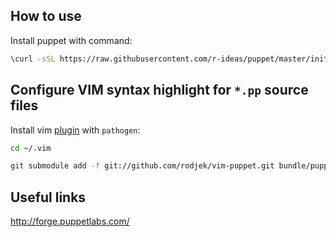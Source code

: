How to use
----------
Install puppet with command:

```bash
\curl -sSL https://raw.githubusercontent.com/r-ideas/puppet/master/init.sh | bash - 
```

Configure VIM syntax highlight for ``*.pp`` source files
--------------------------------------------------------
Install vim [plugin](http://github.com/rodjek/vim-puppet) with ``pathogen``:

```bash
cd ~/.vim

git submodule add -f git://github.com/rodjek/vim-puppet.git bundle/puppet
```

Useful links
------------

http://forge.puppetlabs.com/

